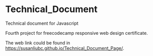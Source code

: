 # Technical_Document
Technical document for Javascript

Fourth project for freecodecamp responsive web design certificate.

The web link could be found in https://susanliubc.github.io/Technical_Document_Page/.